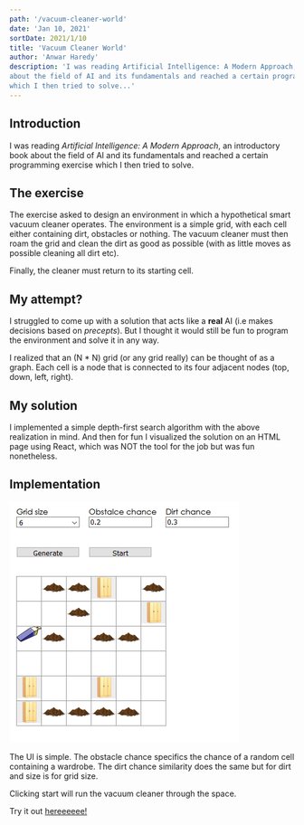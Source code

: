 ```yaml
---
path: '/vacuum-cleaner-world'
date: 'Jan 10, 2021'
sortDate: 2021/1/10
title: 'Vacuum Cleaner World'
author: 'Anwar Haredy'
description: 'I was reading Artificial Intelligence: A Modern Approach, an introductory book
about the field of AI and its fundamentals and reached a certain programming exercise
which I then tried to solve...'
---
```


<h2>Introduction</h2>

I was reading _Artificial Intelligence: A Modern Approach_, an introductory book
about the field of AI and its fundamentals and reached a certain programming exercise
which I then tried to solve.

<h2>The exercise</h2>

The exercise asked to design an environment in which a hypothetical smart
vacuum cleaner operates. The environment is a simple grid, with each cell
either containing dirt, obstacles or nothing. The vacuum cleaner must then
roam the grid and clean the dirt as good as possible (with as little moves
as possible cleaning all dirt etc).

Finally, the cleaner must return to its starting cell.

<h2>My attempt?</h2>

I struggled to come up with a solution that acts like a **real** AI (i.e
makes decisions based on _precepts_). But I thought it would still be fun
to program the environment and solve it in any way.

I realized that an (N \* N) grid (or any grid really) can be thought of as a graph.
Each cell is a node that is connected to its four adjacent nodes (top, down, left, right).

<h2>My solution</h2>

I implemented a simple depth-first search algorithm with the above realization in mind.
And then for fun I visualized the solution on an HTML page using React, which was NOT the tool
for the job but was fun nonetheless.

<h2>Implementation</h2>

![vacuum](vacuum.png)

The UI is simple. The obstacle chance specifics the chance of a random cell containing a wardrobe.
The dirt chance similarity does the same but for dirt and size is for grid size.

Clicking start will run the vacuum cleaner through the space.

Try it out [hereeeeee!](https://naughty-cray-5f6239.netlify.app/)
